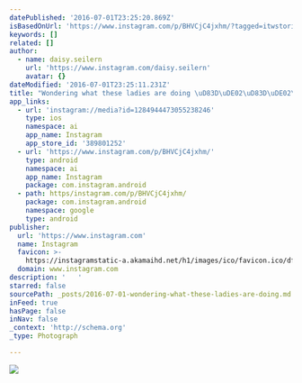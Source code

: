 ```yaml
---
datePublished: '2016-07-01T23:25:20.869Z'
isBasedOnUrl: 'https://www.instagram.com/p/BHVCjC4jxhm/?tagged=itwstories'
keywords: []
related: []
author:
  - name: daisy.seilern
    url: 'https://www.instagram.com/daisy.seilern'
    avatar: {}
dateModified: '2016-07-01T23:25:11.231Z'
title: "Wondering what these ladies are doing \uD83D\uDE02\uD83D\uDE02\uD83D\uDE02 "
app_links:
  - url: 'instagram://media?id=1284944473055238246'
    type: ios
    namespace: ai
    app_name: Instagram
    app_store_id: '389801252'
  - url: 'https://www.instagram.com/p/BHVCjC4jxhm/'
    type: android
    namespace: ai
    app_name: Instagram
    package: com.instagram.android
  - path: https/instagram.com/p/BHVCjC4jxhm/
    package: com.instagram.android
    namespace: google
    type: android
publisher:
  url: 'https://www.instagram.com'
  name: Instagram
  favicon: >-
    https://instagramstatic-a.akamaihd.net/h1/images/ico/favicon.ico/dfa85bb1fd63.ico
  domain: www.instagram.com
description: '   '
starred: false
sourcePath: _posts/2016-07-01-wondering-what-these-ladies-are-doing.md
inFeed: true
hasPage: false
inNav: false
_context: 'http://schema.org'
_type: Photograph

---
```

![   ](https://imgflo.herokuapp.com/graph/vahj1ThiexotieMo/972b33145a86a3c37829755d9d7b9208/croprotate.jpg?cropheight=446&cropwidth=640&degrees=0&input=https%3A%2F%2Fscontent.cdninstagram.com%2Ft51.2885-15%2Fs640x640%2Fsh0.08%2Fe35%2F13551609_2046205442271609_291938833_n.jpg%3Fig_cache_key%3DMTI4NDk0NDQ3MzA1NTIzODI0Ng%253D%253D.2&x=0&y=98)